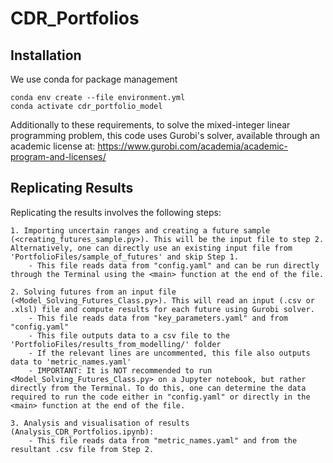 # CDR_Portfolios

## Installation
We use conda for package management
```
conda env create --file environment.yml
conda activate cdr_portfolio_model
```

Additionally to these requirements, to solve the mixed-integer linear programming problem, this code uses Gurobi's solver, available through an academic license at: https://www.gurobi.com/academia/academic-program-and-licenses/  

## Replicating Results

Replicating the results involves the following steps:

    1. Importing uncertain ranges and creating a future sample (<creating_futures_sample.py>). This will be the input file to step 2. Alternatively, one can directly use an existing input file from 'PortfolioFiles/sample_of_futures' and skip Step 1.
        - This file reads data from "config.yaml" and can be run directly through the Terminal using the <main> function at the end of the file. 
    
    2. Solving futures from an input file (<Model_Solving_Futures_Class.py>). This will read an input (.csv or .xlsl) file and compute results for each future using Gurobi solver.  
        - This file reads data from "key_parameters.yaml" and from "config.yaml"
        - This file outputs data to a csv file to the 'PortfolioFiles/results_from_modelling/' folder
        - If the relevant lines are uncommented, this file also outputs data to 'metric_names.yaml'  
        - IMPORTANT: It is NOT recommended to run <Model_Solving_Futures_Class.py> on a Jupyter notebook, but rather directly from the Terminal. To do this, one can determine the data required to run the code either in "config.yaml" or directly in the <main> function at the end of the file.
    
    3. Analysis and visualisation of results (Analysis_CDR_Portfolios.ipynb): 
        - This file reads data from "metric_names.yaml" and from the resultant .csv file from Step 2. 
